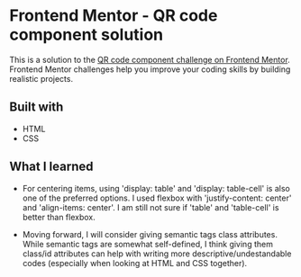 # Frontend Mentor - QR code component solution

This is a solution to the [QR code component challenge on Frontend Mentor](https://www.frontendmentor.io/challenges/qr-code-component-iux_sIO_H). Frontend Mentor challenges help you improve your coding skills by building realistic projects. 

## Built with

- HTML
- CSS

## What I learned

- For centering items, using 'display: table' and 'display: table-cell' is also  one of the preferred options. I used flexbox with 'justify-content: center' and 'align-items: center'. I am still not sure if 'table' and 'table-cell' is better than flexbox. 

- Moving forward, I will consider giving semantic tags class attributes. While semantic tags are somewhat self-defined, I think giving them class/id attributes can help with writing more descriptive/undestandable codes (especially when looking at HTML and CSS together). 